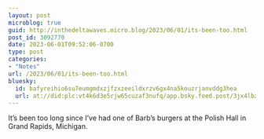```yaml
---
layout: post
microblog: true
guid: http://inthedeltawaves.micro.blog/2023/06/01/its-been-too.html
post_id: 3092770
date: 2023-06-01T09:52:06-0700
type: post
categories:
- "Notes"
url: /2023/06/01/its-been-too.html
bluesky:
  id: bafyreihio6su7eumgmdxzjfzxzeeildxrzv6gx4na5kouzrjanvddg3hea
  url: at://did:plc:vt4k6d3e5rjw65cuzaf3nufq/app.bsky.feed.post/3jx4lbzlv4226
---
```

<p>It’s been too long since I’ve had one of Barb’s burgers at the Polish Hall in Grand Rapids, Michigan.</p>
